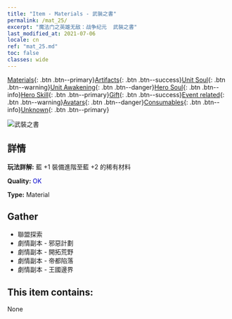 ```yaml
---
title: "Item - Materials - 武裝之書"
permalink: /mat_25/
excerpt: "魔法门之英雄无敌：战争纪元  武裝之書"
last_modified_at: 2021-07-06
locale: cn
ref: "mat_25.md"
toc: false
classes: wide
---
```

 [Materials](/ItemsCN/){: .btn .btn--primary}[Artifacts](/ItemsCN/Artifacts/){: .btn .btn--success}[Unit Soul](/ItemsCN/UnitSoul/){: .btn .btn--warning}[Unit Awakening](/ItemsCN/UnitAwakening/){: .btn .btn--danger}[Hero Soul](/ItemsCN/HeroSoul/){: .btn .btn--info}[Hero Skill](/ItemsCN/HeroSkill/){: .btn .btn--primary}[Gift](/ItemsCN/Gift/){: .btn .btn--success}[Event related](/ItemsCN/Events/){: .btn .btn--warning}[Avatars](/ItemsCN/Avatars/){: .btn .btn--danger}[Consumables](/ItemsCN/Consumables/){: .btn .btn--info}[Unknown](/ItemsCN/Unknown/){: .btn .btn--primary}

 ![武裝之書](/images/t/i_cailiao_hexin1.png)

## 詳情
 **玩法詳解:** 藍 +1 裝備進階至藍 +2 的稀有材料

 **Quality:** <span style="color: #0000CD">OK</span>

 **Type:** Material

## Gather

*    聯盟探索 
*    劇情副本 - 邪惡計劃 
*    劇情副本 - 開拓荒野 
*    劇情副本 - 帝都陷落 
*    劇情副本 - 王國邊界 

## This item contains:

  None

